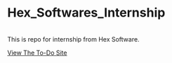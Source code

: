# Hex_Softwares_Internship
<br> This is repo for internship from Hex Software.<br>

[View The To-Do Site](https://vocal-syrniki-9a0211.netlify.app/)
